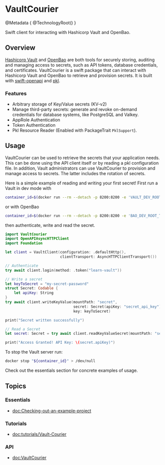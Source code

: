 #  VaultCourier

@Metadata {
    @TechnologyRoot()
}

Swift client for interacting with Hashicorp Vault and OpenBao.

## Overview

[Hashicorp Vault](https://developer.hashicorp.com/vault) and [OpenBao](https://openbao.org) are both tools for securely storing, auditing and managing access to secrets, such as API tokens, database credentials, and certificates. VaultCourier is a swift package that can interact with Hashicorp Vault and OpenBao to retrieve and provision secrets. It is built with [swift-openapi](https://github.com/apple/swift-openapi-generator) and [pkl](https://pkl-lang.org).

### Features

- Arbitrary storage of Key/Value secrets (KV-v2)
- Manage third-party secrets: generate and revoke on-demand credentials for database systems, like PostgreSQL and Valkey.
- AppRole Authentication
- Token Authentication
- Pkl Resource Reader (Enabled with PackageTrait `PklSupport`).

## Usage

VaultCourier can be used to retrieve the secrets that your application needs. This can be done using the API client itself or by reading a pkl configuration file. In addition, Vault administrators can use VaultCourier to provision and manage access to secrets. The latter includes the rotation of secrets.

Here is a simple example of reading and writing your first secret! 
First run a Vault in dev mode with

```sh
container_id=$(docker run --rm --detach -p 8200:8200 -e 'VAULT_DEV_ROOT_TOKEN_ID=learn-vault' hashicorp/vault:latest)
```

or with OpenBao

```sh
container_id=$(docker run --rm --detach -p 8200:8200 -e 'BAO_DEV_ROOT_TOKEN_ID=education' openbao/openbao:latest)
```

then authenticate, write and read the secret.

```swift
import VaultCourier
import OpenAPIAsyncHTTPClient
import Foundation

let client = VaultClient(configuration: .defaultHttp(),
                         clientTransport: AsyncHTTPClientTransport())

// Authenticate
try await client.login(method: .token("learn-vault"))

// Write a secret
let keyToSecret = "my-secret-password"
struct Secret: Codable {
    let apiKey: String
}
try await client.writeKeyValue(mountPath: "secret",
                               secret: Secret(apiKey: "secret_api_key"),
                               key: keyToSecret)

print("Secret written successfully")

// Read a Secret
let secret: Secret = try await client.readKeyValueSecret(mountPath: "secret", key: keyToSecret)

print("Access Granted! API Key: \(secret.apiKey)")
```

To stop the Vault server run:

```sh
docker stop "${container_id}" > /dev/null
```

Check out the essentials section for concrete examples of usage.

## Topics

### Essentials
- <doc:Checking-out-an-example-project>

### Tutorials

- <doc:tutorials/Vault-Courier>

### API
- <doc:VaultCourier>
